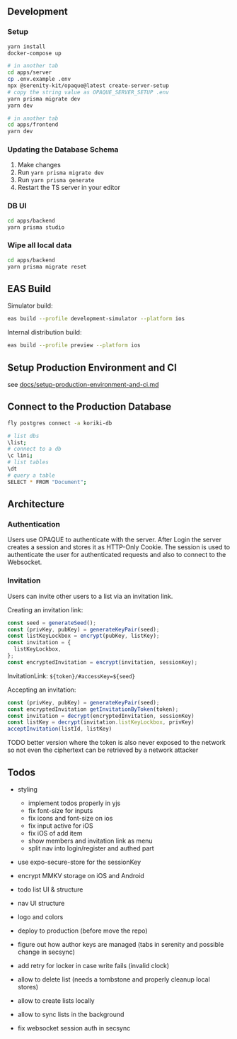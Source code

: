 ## Development

### Setup

```sh
yarn install
docker-compose up
```

```sh
# in another tab
cd apps/server
cp .env.example .env
npx @serenity-kit/opaque@latest create-server-setup
# copy the string value as OPAQUE_SERVER_SETUP .env
yarn prisma migrate dev
yarn dev
```

```sh
# in another tab
cd apps/frontend
yarn dev
```

### Updating the Database Schema

1. Make changes
2. Run `yarn prisma migrate dev`
3. Run `yarn prisma generate`
4. Restart the TS server in your editor

### DB UI

```bash
cd apps/backend
yarn prisma studio
```

### Wipe all local data

```bash
cd apps/backend
yarn prisma migrate reset
```

## EAS Build

Simulator build:

```sh
eas build --profile development-simulator --platform ios
```

Internal distribution build:

```sh
eas build --profile preview --platform ios
```

## Setup Production Environment and CI

see [docs/setup-production-environment-and-ci.md](docs/setup-production-environment-and-ci.md)

## Connect to the Production Database

```sh
fly postgres connect -a koriki-db
```

```sh
# list dbs
\list;
# connect to a db
\c lini;
# list tables
\dt
# query a table
SELECT * FROM "Document";
```

## Architecture

### Authentication

Users use OPAQUE to authenticate with the server. After Login the server creates a session and stores it as HTTP-Only Cookie. The session is used to authenticate the user for authenticated requests and also to connect to the Websocket.

### Invitation

Users can invite other users to a list via an invitation link.

Creating an invitation link:

```ts
const seed = generateSeed();
const (privKey, pubKey) = generateKeyPair(seed);
const listKeyLockbox = encrypt(pubKey, listKey);
const invitation = {
  listKeyLockbox,
};
const encryptedInvitation = encrypt(invitation, sessionKey);
```

InvitationLink: `${token}/#accessKey=${seed}`

Accepting an invitation:

```ts
const (privKey, pubKey) = generateKeyPair(seed);
const encryptedInvitation getInvitationByToken(token);
const invitation = decrypt(encryptedInvitation, sessionKey)
const listKey = decrypt(invitation.listKeyLockbox, privKey)
acceptInvitation(listId, listKey)
```

TODO better version where the token is also never exposed to the network so not even the ciphertext can be retrieved by a network attacker

## Todos

- styling

  - implement todos properly in yjs
  - fix font-size for inputs
  - fix icons and font-size on ios
  - fix input active for iOS
  - fix iOS of add item
  - show members and invitation link as menu
  - split nav into login/register and authed part

- use expo-secure-store for the sessionKey
- encrypt MMKV storage on iOS and Android
- todo list UI & structure
- nav UI structure
- logo and colors
- deploy to production (before move the repo)

- figure out how author keys are managed (tabs in serenity and possible change in secsync)
- add retry for locker in case write fails (invalid clock)
- allow to delete list (needs a tombstone and properly cleanup local stores)
- allow to create lists locally

- allow to sync lists in the background
- fix websocket session auth in secsync
